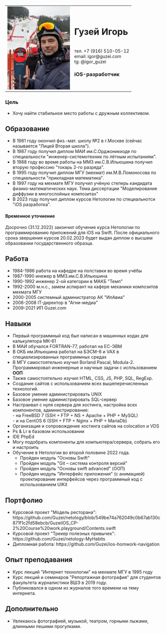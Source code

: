 <table>
<tr>
<td><img width = "200" src="img/20191220-135746-600%20Игорь%20на%20Саслонге%20Saslong.jpeg" title="Саслонг - трасса Кубка мира"></td>
<td><h1>Гузей Игорь</h1>
<br>тел. +7 (916) 510-05-12
<br>email: igor@guzei.com
<br>tg: @igor_guzei
<br><h3>iOS-разработчик</h3>
</td>
</tr>
</table>

### Цель
* Хочу найти стабильное место работы с дружным коллективом.

<h2>Образование</h2>
<ul>
<li>В 1981 году окончил физ.-мат. школу №2 в г.Москве (сейчас называется "Лицей Вторая школа").
<li>В 1987 году получил диплом МАИ им.С.Орджоникизде по специальности "инженер-системотехник по лётным испытаниям".
<li>В 1988 году во время работы на ММЗ им.С.В.Ильюшина получил вторую профессию "токарь 2-го разряда".
<li>В 1995 году получил диплом МГУ (мехмат) им.М.В.Ломоносова по специальности "прикладная математика".
<li>В 1997 году на мехмате МГУ получил учёную степерь кандидата физико-математических наук. Тема диссертации "Моделирование диффузии в многослойных композитах"
<li>В 2023 году получил диплом курсов Нетологии по специальнотси "iOS разработка".
</ul>

#### Временное уточнение
Досрочно (31.12.2022) закончил обучение курса Нетологии по программированию приложений для iOS на Swift.
После официального срока звершения курсов 20.02.2023 будет выдан диплом о высшем образовании государственного образца.

<h2>Работа</h2>
<ul>
<li>1984-1986 работа на кафедре на полставки во время учёбы
<li>1987-1990 инежер в ММЗ.им.С.В.Ильюшина
<li>1990-1992 инженер 2-ой категории в МАКБ "Темп"
<li>1992-2000 м.н.с., замем аспирант на кафере механики композитов мехмата МГУ
<li>2000-2005 системный администратор АК "ИлАвиа"
<li>2006-2008 IT-директор в "Агни-медиа"
<li>2009-2021 ИП Guzei.com
</ul>

<h2>Навыки</h2>
<ul>
<li>Первый программный код был написан в машинных кодах для калькулятора МК-61
<li>В МАИ обучался FORTRAN-77, работал на ЕС-ЭВМ
<li>В ОКБ им.Ильюшина работал на БЭСМ-6 и VAX в специализированных программных средах
<li>В МГУ самостоятельно изучил Borland Pascal, Modula-2. Программировал инженерные и научные задачи с испльзованием <b>ООП</b>
<li>Также самостоятельно изучил HTML, CSS, JS, PHP, SQL, RegExp.
<li>Создание сайтов с использованием всех вышеперечисленных технологий.
<li>Базовое умение администрировать UNIX
<li>Базовое умение администрировать SQL-сервер
<li>Настраивал с нуля сервера для хостинга, настройка всех компонентов, администрирование:
<br>- на FreeBSD 7 (SSH + FTP + NS + Apache + PHP + MySQL)
<br>- и на CentOS 6 (SSH + FTP + Nginx + PHP + MariaDb)
<li>Организация и сопровождение хостинга сайтов на colocation и VDS
<li>Ps & Lr в базовом использовании
<li>IDE PhpEd
<li>Могу подобрать компоненты для компьютера/сервера, собрать его и настроить
<li>Обучение в Нетологии во второй половине 2022 года.
<ul>
<li>Пройден модуль "Основы Swift"
<li>Пройден модуль "Git – система контроля версий"
<li>Пройден модуль "Основы swift advanced" (ООП)
<li>Пройден модуль "Интерфейс приложения" (с анимацией)
  <br>проектирование интерфейсов через программный код с использованием UIKit
</ul>
</ul>

<h2>Портфолио</h2>
<ul>
<li>Курсовой проект "Модель ресторана": https://github.com/Guzei/netology/blob/549be74a762049c0b67ab130c871f1c2fd58ebcb/GuzeiIOS_CP-2%20Course%20work.playground/Contents.swift
<li>Курсовой проект "Трекер полезных привычек": https://github.com/Guzei/netology-MyHabits
<li>Дипломная работа: https://github.com/Guzei/ios-homwork-navigation
</ul>

## Опыт преподавания
* Курс лекций "Интернет технологии" на мехмате МГУ в 1995 году
* Курс лекций и семинаров "Репортажная фотография" для студентов факультета журналистики ВШЭ в 2019 году.
* Публиковался в одном из журналов того времени на тему интернета.

## Дополнительно
* Увлекаюсь фотографией, музыкой, театром, горными лыжами, длинными пешими прогулками.
